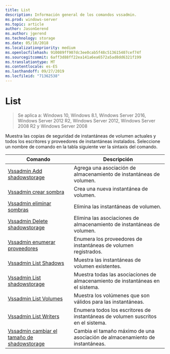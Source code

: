 ```yaml
---
title: List
description: Información general de los comandos vssadmin.
ms.prod: windows-server
ms.topic: article
author: JasonGerend
ms.author: jgerend
ms.technology: storage
ms.date: 05/18/2018
ms.localizationpriority: medium
ms.openlocfilehash: 910089ff907dc3ee0cab5f48c513615407cef74f
ms.sourcegitcommit: 6aff3d88ff22ea141a6ea6572a5ad8dd6321f199
ms.translationtype: MT
ms.contentlocale: es-ES
ms.lasthandoff: 09/27/2019
ms.locfileid: "71362538"
---
```

# <a name="vssadmin"></a>List

>Se aplica a: Windows 10, Windows 8.1, Windows Server 2016, Windows Server 2012 R2, Windows Server 2012, Windows Server 2008 R2 y Windows Server 2008

Muestra las copias de seguridad de instantáneas de volumen actuales y todos los escritores y proveedores de instantáneas instalados. Seleccione un nombre de comando en la tabla siguiente ver la sintaxis del comando.

|Comando|Descripción|
|---|---|
|[Vssadmin Add shadowstorage](https://docs.microsoft.com/previous-versions/windows/it-pro/windows-server-2012-r2-and-2012/cc788051(v%3dws.11))|Agrega una asociación de almacenamiento de instantáneas de volumen.|
|[Vssadmin crear sombra](https://docs.microsoft.com/previous-versions/windows/it-pro/windows-server-2012-r2-and-2012/cc788055(v%3dws.11))|Crea una nueva instantánea de volumen.|
|[Vssadmin eliminar sombras](vssadmin-delete-shadows.md)|Elimina las instantáneas de volumen.|
|[Vssadmin Delete shadowstorage](https://docs.microsoft.com/previous-versions/windows/it-pro/windows-server-2012-r2-and-2012/cc785461(v%3dws.11))|Elimina las asociaciones de almacenamiento de instantáneas de volumen.|
|[Vssadmin enumerar proveedores](https://docs.microsoft.com/previous-versions/windows/it-pro/windows-server-2012-r2-and-2012/cc788108(v%3dws.11))|Enumera los proveedores de instantáneas de volumen registrados.|
|[Vssadmin List Shadows](vssadmin-list-shadows.md)|Muestra las instantáneas de volumen existentes.|
|[Vssadmin List shadowstorage](https://docs.microsoft.com/previous-versions/windows/it-pro/windows-server-2012-r2-and-2012/cc788045(v%3dws.11))|Muestra todas las asociaciones de almacenamiento de instantáneas en el sistema.|
|[Vssadmin List Volumes](https://docs.microsoft.com/previous-versions/windows/it-pro/windows-server-2012-r2-and-2012/cc788064(v%3dws.11))|Muestra los volúmenes que son válidos para las instantáneas.|
|[Vssadmin List Writers](vssadmin-list-writers.md)|Enumera todos los escritores de instantáneas de volumen suscritos en el sistema.|
|[Vssadmin cambiar el tamaño de shadowstorage](https://docs.microsoft.com/previous-versions/windows/it-pro/windows-server-2012-r2-and-2012/cc788050(v%3dws.11))|Cambia el tamaño máximo de una asociación de almacenamiento de instantáneas.|